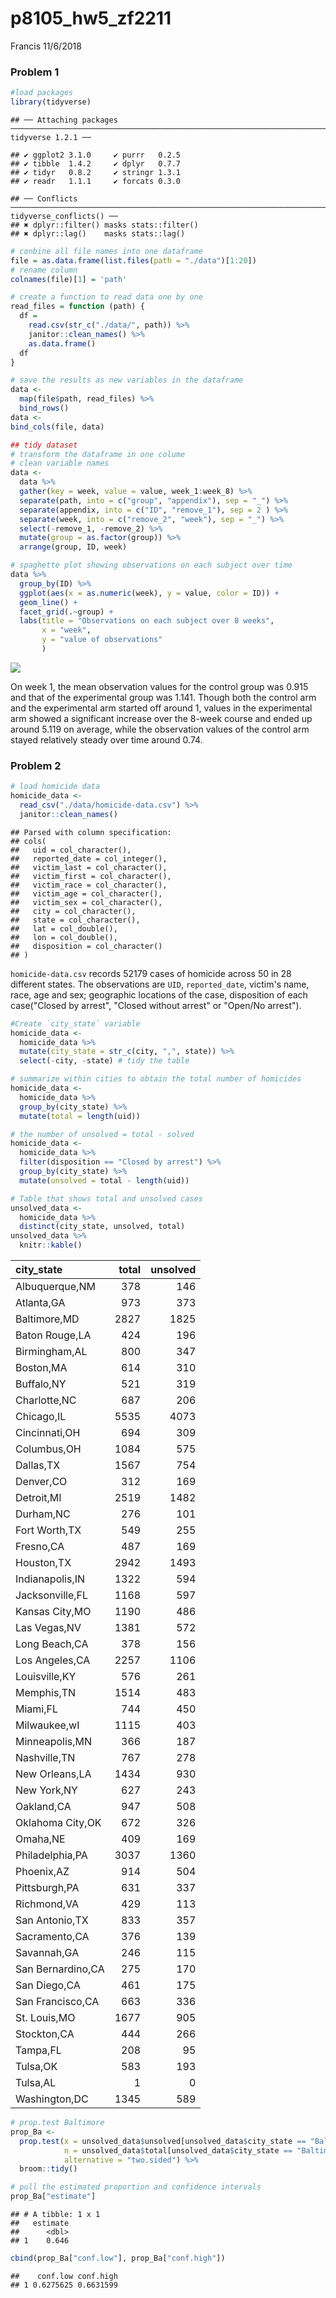 p8105\_hw5\_zf2211
================
Francis
11/6/2018

### Problem 1

``` r
#load packages
library(tidyverse)
```

    ## ── Attaching packages ───────────────────────────────────────────────────────────────────────── tidyverse 1.2.1 ──

    ## ✔ ggplot2 3.1.0     ✔ purrr   0.2.5
    ## ✔ tibble  1.4.2     ✔ dplyr   0.7.7
    ## ✔ tidyr   0.8.2     ✔ stringr 1.3.1
    ## ✔ readr   1.1.1     ✔ forcats 0.3.0

    ## ── Conflicts ──────────────────────────────────────────────────────────────────────────── tidyverse_conflicts() ──
    ## ✖ dplyr::filter() masks stats::filter()
    ## ✖ dplyr::lag()    masks stats::lag()

``` r
# conbine all file names into one dataframe
file = as.data.frame(list.files(path = "./data")[1:20]) 
# rename column
colnames(file)[1] = 'path'
```

``` r
# create a function to read data one by one 
read_files = function (path) {
  df = 
    read.csv(str_c("./data/", path)) %>% 
    janitor::clean_names() %>% 
    as.data.frame()
  df
}
```

``` r
# save the results as new variables in the dataframe
data <- 
  map(file$path, read_files) %>% 
  bind_rows()
data <- 
bind_cols(file, data)
```

``` r
## tidy dataset
# transform the dataframe in one colume
# clean variable names
data <-  
  data %>% 
  gather(key = week, value = value, week_1:week_8) %>% 
  separate(path, into = c("group", "appendix"), sep = "_") %>% 
  separate(appendix, into = c("ID", "remove_1"), sep = 2 ) %>% 
  separate(week, into = c("remove_2", "week"), sep = "_") %>% 
  select(-remove_1, -remove_2) %>% 
  mutate(group = as.factor(group)) %>% 
  arrange(group, ID, week)
```

``` r
# spaghette plot showing observations on each subject over time
data %>% 
  group_by(ID) %>% 
  ggplot(aes(x = as.numeric(week), y = value, color = ID)) +
  geom_line() +
  facet_grid(.~group) +
  labs(title = "Observations on each subject over 8 weeks", 
       x = "week",
       y = "value of observations"
       )
```

![](p8105_hw5_zf2211_files/figure-markdown_github/unnamed-chunk-6-1.png)

On week 1, the mean observation values for the control group was 0.915 and that of the experimental group was 1.141. Though both the control arm and the experimental arm started off around 1, values in the experimental arm showed a significant increase over the 8-week course and ended up around 5.119 on average, while the observation values of the control arm stayed relatively steady over time around 0.74.

### Problem 2

``` r
# load homicide data
homicide_data <- 
  read_csv("./data/homicide-data.csv") %>% 
  janitor::clean_names()
```

    ## Parsed with column specification:
    ## cols(
    ##   uid = col_character(),
    ##   reported_date = col_integer(),
    ##   victim_last = col_character(),
    ##   victim_first = col_character(),
    ##   victim_race = col_character(),
    ##   victim_age = col_character(),
    ##   victim_sex = col_character(),
    ##   city = col_character(),
    ##   state = col_character(),
    ##   lat = col_double(),
    ##   lon = col_double(),
    ##   disposition = col_character()
    ## )

`homicide-data.csv` records 52179 cases of homicide across 50 in 28 different states. The observations are `UID`, `reported_date`, victim's name, race, age and sex; geographic locations of the case, disposition of each case("Closed by arrest", "Closed without arrest" or "Open/No arrest").

``` r
#Create `city_state` variable
homicide_data <- 
  homicide_data %>% 
  mutate(city_state = str_c(city, ",", state)) %>% 
  select(-city, -state) # tidy the table
```

``` r
# summarize within cities to obtain the total number of homicides
homicide_data <- 
  homicide_data %>% 
  group_by(city_state) %>% 
  mutate(total = length(uid))

# the number of unsolved = total - solved
homicide_data <- 
  homicide_data %>% 
  filter(disposition == "Closed by arrest") %>% 
  group_by(city_state) %>% 
  mutate(unsolved = total - length(uid))

# Table that shows total and unsolved cases
unsolved_data <- 
  homicide_data %>% 
  distinct(city_state, unsolved, total)
unsolved_data %>% 
  knitr::kable()
```

| city\_state       |  total|  unsolved|
|:------------------|------:|---------:|
| Albuquerque,NM    |    378|       146|
| Atlanta,GA        |    973|       373|
| Baltimore,MD      |   2827|      1825|
| Baton Rouge,LA    |    424|       196|
| Birmingham,AL     |    800|       347|
| Boston,MA         |    614|       310|
| Buffalo,NY        |    521|       319|
| Charlotte,NC      |    687|       206|
| Chicago,IL        |   5535|      4073|
| Cincinnati,OH     |    694|       309|
| Columbus,OH       |   1084|       575|
| Dallas,TX         |   1567|       754|
| Denver,CO         |    312|       169|
| Detroit,MI        |   2519|      1482|
| Durham,NC         |    276|       101|
| Fort Worth,TX     |    549|       255|
| Fresno,CA         |    487|       169|
| Houston,TX        |   2942|      1493|
| Indianapolis,IN   |   1322|       594|
| Jacksonville,FL   |   1168|       597|
| Kansas City,MO    |   1190|       486|
| Las Vegas,NV      |   1381|       572|
| Long Beach,CA     |    378|       156|
| Los Angeles,CA    |   2257|      1106|
| Louisville,KY     |    576|       261|
| Memphis,TN        |   1514|       483|
| Miami,FL          |    744|       450|
| Milwaukee,wI      |   1115|       403|
| Minneapolis,MN    |    366|       187|
| Nashville,TN      |    767|       278|
| New Orleans,LA    |   1434|       930|
| New York,NY       |    627|       243|
| Oakland,CA        |    947|       508|
| Oklahoma City,OK  |    672|       326|
| Omaha,NE          |    409|       169|
| Philadelphia,PA   |   3037|      1360|
| Phoenix,AZ        |    914|       504|
| Pittsburgh,PA     |    631|       337|
| Richmond,VA       |    429|       113|
| San Antonio,TX    |    833|       357|
| Sacramento,CA     |    376|       139|
| Savannah,GA       |    246|       115|
| San Bernardino,CA |    275|       170|
| San Diego,CA      |    461|       175|
| San Francisco,CA  |    663|       336|
| St. Louis,MO      |   1677|       905|
| Stockton,CA       |    444|       266|
| Tampa,FL          |    208|        95|
| Tulsa,OK          |    583|       193|
| Tulsa,AL          |      1|         0|
| Washington,DC     |   1345|       589|

``` r
# prop.test Baltimore
prop_Ba <-  
  prop.test(x = unsolved_data$unsolved[unsolved_data$city_state == "Baltimore,MD"], 
            n = unsolved_data$total[unsolved_data$city_state == "Baltimore,MD"],
            alternative = "two.sided") %>% 
  broom::tidy() 

# pull the estimated proportion and confidence intervals 
prop_Ba["estimate"]
```

    ## # A tibble: 1 x 1
    ##   estimate
    ##      <dbl>
    ## 1    0.646

``` r
cbind(prop_Ba["conf.low"], prop_Ba["conf.high"])
```

    ##    conf.low conf.high
    ## 1 0.6275625 0.6631599
